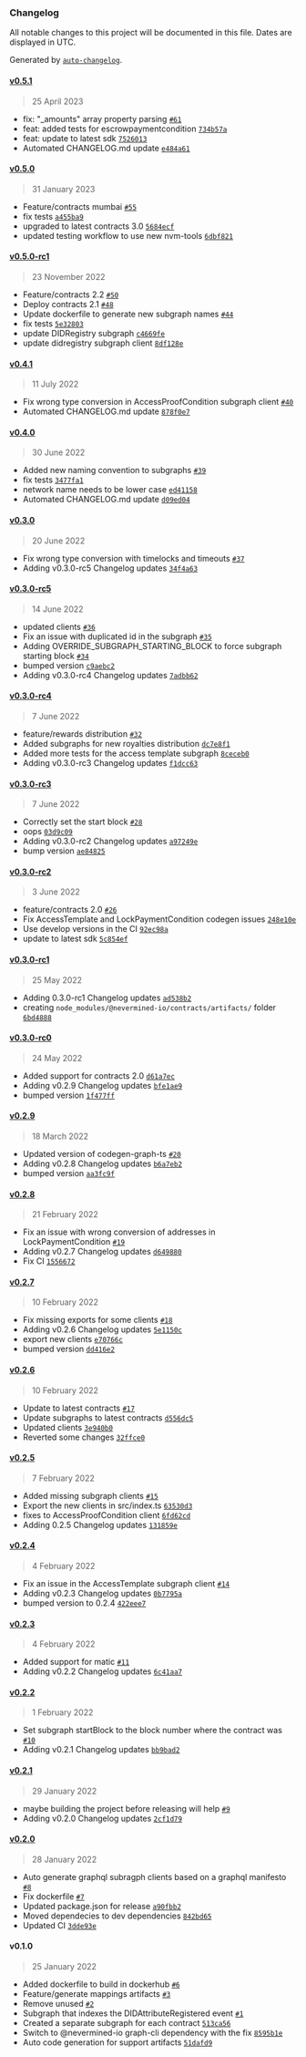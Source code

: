 ### Changelog

All notable changes to this project will be documented in this file. Dates are displayed in UTC.

Generated by [`auto-changelog`](https://github.com/CookPete/auto-changelog).

#### [v0.5.1](https://github.com/nevermined-io/subgraph/compare/v0.5.0...v0.5.1)

> 25 April 2023

- fix: "_amounts" array property parsing [`#61`](https://github.com/nevermined-io/subgraph/pull/61)
- feat: added tests for escrowpaymentcondition [`734b57a`](https://github.com/nevermined-io/subgraph/commit/734b57ab8da892c87dc6a34aab1e0538b8ab7cf5)
- feat: update to latest sdk [`7526013`](https://github.com/nevermined-io/subgraph/commit/7526013e553d90920611a527c63ffb2e782f499a)
- Automated CHANGELOG.md update [`e484a61`](https://github.com/nevermined-io/subgraph/commit/e484a610b12e2870054ee14dda86d56df9a7e2c6)

#### [v0.5.0](https://github.com/nevermined-io/subgraph/compare/v0.5.0-rc1...v0.5.0)

> 31 January 2023

- Feature/contracts mumbai [`#55`](https://github.com/nevermined-io/subgraph/pull/55)
- fix tests [`a455ba9`](https://github.com/nevermined-io/subgraph/commit/a455ba98cca2fbb60d4174023ed37e992d48f7f8)
- upgraded to latest contracts 3.0 [`5684ecf`](https://github.com/nevermined-io/subgraph/commit/5684ecf5e1a9d4c3faad2c003f2ae722e125815d)
- updated testing workflow to use new nvm-tools [`6dbf821`](https://github.com/nevermined-io/subgraph/commit/6dbf821e4a9a8dbcf10324af9031a60b04a9ed87)

#### [v0.5.0-rc1](https://github.com/nevermined-io/subgraph/compare/v0.4.1...v0.5.0-rc1)

> 23 November 2022

- Feature/contracts 2.2 [`#50`](https://github.com/nevermined-io/subgraph/pull/50)
- Deploy contracts 2.1 [`#48`](https://github.com/nevermined-io/subgraph/pull/48)
- Update dockerfile to generate new subgraph names [`#44`](https://github.com/nevermined-io/subgraph/pull/44)
- fix tests [`5e32803`](https://github.com/nevermined-io/subgraph/commit/5e328034a188ac17c319686fcf4be4acc63acc83)
- update DIDRegistry subgraph [`c4669fe`](https://github.com/nevermined-io/subgraph/commit/c4669fe5ca4b4111a994bd694190397bae56f219)
- update didregistry subgraph client [`8df128e`](https://github.com/nevermined-io/subgraph/commit/8df128e38406b64dc3dbbd59641088225db775e7)

#### [v0.4.1](https://github.com/nevermined-io/subgraph/compare/v0.4.0...v0.4.1)

> 11 July 2022

- Fix wrong type conversion in AccessProofCondition subgraph client [`#40`](https://github.com/nevermined-io/subgraph/pull/40)
- Automated CHANGELOG.md update [`878f0e7`](https://github.com/nevermined-io/subgraph/commit/878f0e757bc279aa73401b4f34ee8578c90a5adf)

#### [v0.4.0](https://github.com/nevermined-io/subgraph/compare/v0.3.0...v0.4.0)

> 30 June 2022

- Added new naming convention to subgraphs [`#39`](https://github.com/nevermined-io/subgraph/pull/39)
- fix tests [`3477fa1`](https://github.com/nevermined-io/subgraph/commit/3477fa1f443ad69590eb4125e04ddda5505a2e12)
- network name needs to be lower case [`ed41158`](https://github.com/nevermined-io/subgraph/commit/ed411581a06dfcbc23e5d0044050e6b5e68786cf)
- Automated CHANGELOG.md update [`d09ed04`](https://github.com/nevermined-io/subgraph/commit/d09ed0458a555e3d6cfdf2d7c08c9e63b0c6d91d)

#### [v0.3.0](https://github.com/nevermined-io/subgraph/compare/v0.3.0-rc5...v0.3.0)

> 20 June 2022

- Fix wrong type conversion with timelocks and timeouts [`#37`](https://github.com/nevermined-io/subgraph/pull/37)
- Adding v0.3.0-rc5 Changelog updates [`34f4a63`](https://github.com/nevermined-io/subgraph/commit/34f4a63fe3cce2faf8cf84f9af136f57ced2f3fd)

#### [v0.3.0-rc5](https://github.com/nevermined-io/subgraph/compare/v0.3.0-rc4...v0.3.0-rc5)

> 14 June 2022

- updated clients [`#36`](https://github.com/nevermined-io/subgraph/pull/36)
- Fix an issue with duplicated id in the subgraph [`#35`](https://github.com/nevermined-io/subgraph/pull/35)
- Adding OVERRIDE_SUBGRAPH_STARTING_BLOCK to force subgraph starting block [`#34`](https://github.com/nevermined-io/subgraph/pull/34)
- bumped version [`c9aebc2`](https://github.com/nevermined-io/subgraph/commit/c9aebc2a860ab9d0cf48fbb55cfc36f45b761c9e)
- Adding v0.3.0-rc4 Changelog updates [`7adbb62`](https://github.com/nevermined-io/subgraph/commit/7adbb62c9d5e1ffd819c94d7d43aff90f1284caa)

#### [v0.3.0-rc4](https://github.com/nevermined-io/subgraph/compare/v0.3.0-rc3...v0.3.0-rc4)

> 7 June 2022

- feature/rewards distribution [`#32`](https://github.com/nevermined-io/subgraph/pull/32)
- Added subgraphs for new royalties distribution [`dc7e8f1`](https://github.com/nevermined-io/subgraph/commit/dc7e8f1e1ada1ead37ed7104883f4ac2ee4441e0)
- Added more tests for the access template subgraph [`8ceceb0`](https://github.com/nevermined-io/subgraph/commit/8ceceb0ef41c805a3f35eb719f4985c0138f3a13)
- Adding v0.3.0-rc3 Changelog updates [`f1dcc63`](https://github.com/nevermined-io/subgraph/commit/f1dcc63242deadff50403f17bfad4f23b560437f)

#### [v0.3.0-rc3](https://github.com/nevermined-io/subgraph/compare/v0.3.0-rc2...v0.3.0-rc3)

> 7 June 2022

- Correctly set the start block [`#28`](https://github.com/nevermined-io/subgraph/pull/28)
- oops [`03d9c09`](https://github.com/nevermined-io/subgraph/commit/03d9c099c1cc8148e47130e0f9a9c6db58b8bc3c)
- Adding v0.3.0-rc2 Changelog updates [`a97249e`](https://github.com/nevermined-io/subgraph/commit/a97249efd9c07181d2471a2ca2ce4319c51792f5)
- bump version [`ae84825`](https://github.com/nevermined-io/subgraph/commit/ae84825ed1672b410ee6b5f90dc185740e931bd1)

#### [v0.3.0-rc2](https://github.com/nevermined-io/subgraph/compare/v0.3.0-rc1...v0.3.0-rc2)

> 3 June 2022

- feature/contracts 2.0 [`#26`](https://github.com/nevermined-io/subgraph/pull/26)
- Fix AccessTemplate and LockPaymentCondition codegen issues [`248e10e`](https://github.com/nevermined-io/subgraph/commit/248e10eb5b29f6f070ffebc2478e3c65f9e2cc59)
- Use develop versions in the CI [`92ec98a`](https://github.com/nevermined-io/subgraph/commit/92ec98a3d3e7db33eb6660dc3ff367cb134d02d0)
- update to latest sdk [`5c854ef`](https://github.com/nevermined-io/subgraph/commit/5c854ef732ef608ef68f26f73c2063d2cbf785f3)

#### [v0.3.0-rc1](https://github.com/nevermined-io/subgraph/compare/v0.3.0-rc0...v0.3.0-rc1)

> 25 May 2022

- Adding 0.3.0-rc1 Changelog updates [`ad538b2`](https://github.com/nevermined-io/subgraph/commit/ad538b2724c3ce02e121d684037be4c03562925a)
- creating `node_modules/@nevermined-io/contracts/artifacts/` folder [`6bd4888`](https://github.com/nevermined-io/subgraph/commit/6bd48880b606e000d1cc10ea0212a31d7baa5615)

#### [v0.3.0-rc0](https://github.com/nevermined-io/subgraph/compare/v0.2.9...v0.3.0-rc0)

> 24 May 2022

- Added support for contracts 2.0 [`d61a7ec`](https://github.com/nevermined-io/subgraph/commit/d61a7ec48b365ba3097b7805449055dd442b0193)
- Adding v0.2.9 Changelog updates [`bfe1ae9`](https://github.com/nevermined-io/subgraph/commit/bfe1ae9655e30acc3aacb7d0f9ea7c1003f3bd11)
- bumped version [`1f477ff`](https://github.com/nevermined-io/subgraph/commit/1f477ffa83a697bdd88b4248534cd755e2189a45)

#### [v0.2.9](https://github.com/nevermined-io/subgraph/compare/v0.2.8...v0.2.9)

> 18 March 2022

- Updated version of codegen-graph-ts [`#20`](https://github.com/nevermined-io/subgraph/pull/20)
- Adding v0.2.8 Changelog updates [`b6a7eb2`](https://github.com/nevermined-io/subgraph/commit/b6a7eb2900c467a068fe7def298cecb4428f3dc4)
- bumped version [`aa3fc9f`](https://github.com/nevermined-io/subgraph/commit/aa3fc9f956a0986e17c47546723ff71e16abeddd)

#### [v0.2.8](https://github.com/nevermined-io/subgraph/compare/v0.2.7...v0.2.8)

> 21 February 2022

- Fix an issue with wrong conversion of addresses in LockPaymentCondition [`#19`](https://github.com/nevermined-io/subgraph/pull/19)
- Adding v0.2.7 Changelog updates [`d649880`](https://github.com/nevermined-io/subgraph/commit/d649880fed354c88008bcc976610c974566ab4cb)
- Fix CI [`1556672`](https://github.com/nevermined-io/subgraph/commit/1556672693b591282891bfc737da26bc277b9d5a)

#### [v0.2.7](https://github.com/nevermined-io/subgraph/compare/v0.2.6...v0.2.7)

> 10 February 2022

- Fix missing exports for some clients [`#18`](https://github.com/nevermined-io/subgraph/pull/18)
- Adding v0.2.6 Changelog updates [`5e1150c`](https://github.com/nevermined-io/subgraph/commit/5e1150ca71cb7d93f04256bea490dca0c30864b0)
- export new clients [`e70766c`](https://github.com/nevermined-io/subgraph/commit/e70766c2b4bf10a0dad2de6444c17e250d9c0b79)
- bumped version [`dd416e2`](https://github.com/nevermined-io/subgraph/commit/dd416e25dd7f3018c49f3ab503a35921df283d49)

#### [v0.2.6](https://github.com/nevermined-io/subgraph/compare/v0.2.5...v0.2.6)

> 10 February 2022

- Update to latest contracts [`#17`](https://github.com/nevermined-io/subgraph/pull/17)
- Update subgraphs to latest contracts [`d556dc5`](https://github.com/nevermined-io/subgraph/commit/d556dc527110c56dd2f3c432fbea80506956818b)
- Updated clients [`3e940b0`](https://github.com/nevermined-io/subgraph/commit/3e940b0b44c88635d9de0e2ebb320babc73a84f0)
- Reverted some changes [`32ffce0`](https://github.com/nevermined-io/subgraph/commit/32ffce0978da340148aa6e775fe2dd23024b1696)

#### [v0.2.5](https://github.com/nevermined-io/subgraph/compare/v0.2.4...v0.2.5)

> 7 February 2022

- Added missing subgraph clients [`#15`](https://github.com/nevermined-io/subgraph/pull/15)
- Export the new clients in src/index.ts [`63530d3`](https://github.com/nevermined-io/subgraph/commit/63530d3db63cfaea756b9fcdee5f510d8301be13)
- fixes to AccessProofCondition client [`6fd62cd`](https://github.com/nevermined-io/subgraph/commit/6fd62cd3369209bc9aa9bef1f3ef4d3daf7efeff)
- Adding 0.2.5 Changelog updates [`131859e`](https://github.com/nevermined-io/subgraph/commit/131859ec955006f50e12e0749bc09baa7e7d1e9d)

#### [v0.2.4](https://github.com/nevermined-io/subgraph/compare/v0.2.3...v0.2.4)

> 4 February 2022

- Fix an issue in the AccessTemplate subgraph client [`#14`](https://github.com/nevermined-io/subgraph/pull/14)
- Adding v0.2.3 Changelog updates [`0b7795a`](https://github.com/nevermined-io/subgraph/commit/0b7795a4bd4cb65f577e715418e64d9ce5b55617)
- bumped version to 0.2.4 [`422eee7`](https://github.com/nevermined-io/subgraph/commit/422eee76329be7515e61eacf57ec029be069008f)

#### [v0.2.3](https://github.com/nevermined-io/subgraph/compare/v0.2.2...v0.2.3)

> 4 February 2022

- Added support for matic [`#11`](https://github.com/nevermined-io/subgraph/pull/11)
- Adding v0.2.2 Changelog updates [`6c41aa7`](https://github.com/nevermined-io/subgraph/commit/6c41aa796d8c3359fb64ec4ea385cd594c105f34)

#### [v0.2.2](https://github.com/nevermined-io/subgraph/compare/v0.2.1...v0.2.2)

> 1 February 2022

- Set subgraph startBlock to the block number where the contract was [`#10`](https://github.com/nevermined-io/subgraph/pull/10)
- Adding v0.2.1 Changelog updates [`bb9bad2`](https://github.com/nevermined-io/subgraph/commit/bb9bad24bfffd840add23051e85c2b03dc6b3787)

#### [v0.2.1](https://github.com/nevermined-io/subgraph/compare/v0.2.0...v0.2.1)

> 29 January 2022

- maybe building the project before releasing will help [`#9`](https://github.com/nevermined-io/subgraph/pull/9)
- Adding v0.2.0 Changelog updates [`2cf1d79`](https://github.com/nevermined-io/subgraph/commit/2cf1d79d929c205ffc9793755bffd9ddcf3b9592)

#### [v0.2.0](https://github.com/nevermined-io/subgraph/compare/v0.1.0...v0.2.0)

> 28 January 2022

- Auto generate graphql subragph clients based on a graphql manifesto [`#8`](https://github.com/nevermined-io/subgraph/pull/8)
- Fix dockerfile [`#7`](https://github.com/nevermined-io/subgraph/pull/7)
- Updated package.json for release [`a90fbb2`](https://github.com/nevermined-io/subgraph/commit/a90fbb2ee8f0ae18d2de729f9f6b7cca6a4e8c27)
- Moved dependecies to dev dependencies [`842bd65`](https://github.com/nevermined-io/subgraph/commit/842bd65bd4852f1539bce868911bd86be0d8e8fc)
- Updated CI [`3dde93e`](https://github.com/nevermined-io/subgraph/commit/3dde93e880d89c95cf929252a236017725dee514)

#### v0.1.0

> 25 January 2022

- Added dockerfile to build in dockerhub [`#6`](https://github.com/nevermined-io/subgraph/pull/6)
- Feature/generate mappings artifacts [`#3`](https://github.com/nevermined-io/subgraph/pull/3)
- Remove unused [`#2`](https://github.com/nevermined-io/subgraph/pull/2)
- Subgraph that indexes the DIDAttributeRegistered event [`#1`](https://github.com/nevermined-io/subgraph/pull/1)
- Created a separate subgraph for each contract [`513ca56`](https://github.com/nevermined-io/subgraph/commit/513ca562c36100d3dc71074b00994c650f676c66)
- Switch to @nevermined-io graph-cli dependency with the fix [`8595b1e`](https://github.com/nevermined-io/subgraph/commit/8595b1e636785e2692c01f6ae9a187eabc5354df)
- Auto code generation for support artifacts [`51dafd9`](https://github.com/nevermined-io/subgraph/commit/51dafd942880b8cb42eec67511279f6963fa6275)
